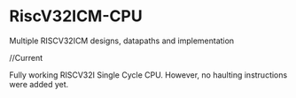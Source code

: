 # RiscV32ICM-CPU
Multiple RISCV32ICM designs, datapaths and implementation

//Current

Fully working RISCV32I Single Cycle CPU.
However, no haulting instructions were added yet.
